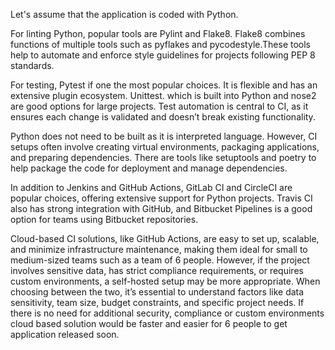 Let's assume that the application is coded with Python. 

For linting Python, popular tools are Pylint and Flake8. Flake8 combines functions of multiple tools such as pyflakes and pycodestyle.These tools help to automate and enforce style guidelines for projects following PEP 8 standards.

For testing, Pytest if one the most popular choices. It is flexible and has an extensive plugin ecosystem. Unittest. which is built into Python and nose2 are good options for large projects. Test automation is central to CI, as it ensures each change is validated and doesn’t break existing functionality.

Python does not need to be built as it is interpreted language. However, CI setups often involve creating virtual environments, packaging applications, and preparing dependencies. There are tools like setuptools and poetry to help package the code for deployment and manage dependencies.

In addition to Jenkins and GitHub Actions, GitLab CI and CircleCI are popular choices, offering extensive support for Python projects. Travis CI also has strong integration with GitHub, and Bitbucket Pipelines is a good option for teams using Bitbucket repositories.

Cloud-based CI solutions, like GitHub Actions, are easy to set up, scalable, and minimize infrastructure maintenance, making them ideal for small to medium-sized teams such as a team of 6 people. However, if the project involves sensitive data, has strict compliance requirements, or requires custom environments, a self-hosted setup may be more appropriate. When choosing between the two, it’s essential to understand factors like data sensitivity, team size, budget constraints, and specific project needs. If there is no need for additional security, compliance or custom environments cloud based solution would be faster and easier for 6 people to get application released soon.